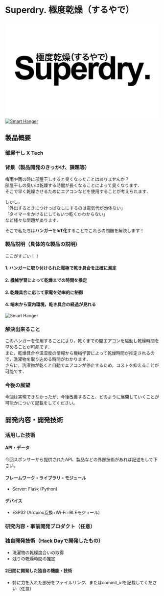 # Superdry. 極度乾燥（するやで）

![Smart Hanger](極度乾燥するやで_ロゴ.png)
[![Smart Hanger](image.png)](https://www.youtube.com/watch?v=G5rULR53uMk)

## 製品概要
### 部屋干し X Tech

### 背景（製品開発のきっかけ、課題等）
<!-- ここに
- こんかいのプロダクトの開発に至った背景
- 着目した顧客・顧客の課題・現状
を記入してください -->

梅雨や雨の時に部屋干しすると臭くなったことはありませんか？  
部屋干しの臭いは乾燥する時間が長くなることによって臭くなります．  
そこで早く乾燥させるためにエアコンなどを使用することが考えられます．

しかし，  
「外出するときにつけっぱなしにするのは電気代が勿体ない」  
「タイマーをかけるにしてもいつ乾くかわからない」  
など様々な問題があります．

そこで私たちは**ハンガー**を**IoT化**することでこれらの問題を解決します！


### 製品説明（具体的な製品の説明）
<!-- こちらに製品の概要・特徴について説明を記載してください。 -->

ここがすごい！！

<!-- - ハンガーに電極を付けて衣服の乾き具合を測定 -->
<!-- - 温度・湿度を測定し，機械学習により残り時間を推定 -->
<!-- - InfluxDBでグラフが見れるよ -->
<!-- - ブラウザで室内環境，乾き具合の経過が見れる -->
<!-- - BLEでWi-FiのSSIDやPASSを設定できるよ -->

<!-- ### 特長（ここがすごい！！）-->

#### 1. ハンガーに取り付けられた電極で乾き具合を正確に測定

#### 2. 機械学習によって乾燥までの時間を推定

#### 3. 乾燥具合に応じて家電を効率的に制御

#### 4. 端末から室内環境，乾き具合の経過が見れる

![Smart Hanger](Superdry001.jpeg)


### 解決出来ること
<!-- この製品を利用することによって最終的に解決できることについて記載をしてください。 -->

このハンガーを使用することにより，乾くまでの間エアコンを駆動し乾燥時間を早めることが可能です．  
また，乾燥具合や温湿度の情報から機械学習によって乾燥時間が推定されるので，洗濯物を取り込める時間がわかります．  
さらに，洗濯物が乾くと自動でエアコンが停止するため，コストを抑えることが可能です．

### 今後の展望
今回は実現できなかったが、今後改善すること、どのように展開していくことが可能かについて記載をしてください。


## 開発内容・開発技術
### 活用した技術
#### API・データ
今回スポンサーから提供されたAPI、製品などの外部技術があれば記述をして下さい。


#### フレームワーク・ライブラリ・モジュール
* Server: Flask (Python)

#### デバイス
* ESP32 (Arduino互換+Wi-Fi+BLEモジュール)

### 研究内容・事前開発プロダクト（任意）
<!-- ご自身やチームの研究内容や，事前に持ち込みをしたプロダクトがある場合は、こちらに実績なども含め記載をして下さい。-->



### 独自開発技術（Hack Dayで開発したもの）
- 洗濯物の乾燥度合いの取得
- 残りの乾燥時間の推定

#### 2日間に開発した独自の機能・技術
<!-- * 独自で開発したものの内容をこちらに記載してください -->
* 特に力を入れた部分をファイルリンク、またはcommit_idを記載してください（任意）
